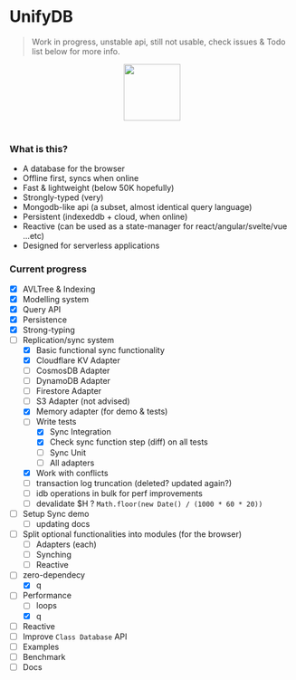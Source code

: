 # UnifyDB

> Work in progress, unstable api, still not usable, check issues & Todo list below for more info.

<p align="center">
	<img src="https://i.postimg.cc/0yp2LmPJ/exchange-databases.png" width="100">
	<br>
	<br>
</p>


### What is this?
- A database for the browser
- Offline first, syncs when online
- Fast & lightweight (below 50K hopefully)
- Strongly-typed (very)
- Mongodb-like api (a subset, almost identical query language)
- Persistent (indexeddb + cloud, when online)
- Reactive (can be used as a state-manager for react/angular/svelte/vue ...etc)
- Designed for serverless applications

### Current progress
- [x] AVLTree & Indexing
- [x] Modelling system
- [x] Query API
- [x] Persistence
- [x] Strong-typing
- [ ] Replication/sync system
	- [x] Basic functional sync functionality
	- [x] Cloudflare KV Adapter
	- [ ] CosmosDB Adapter
	- [ ] DynamoDB Adapter
	- [ ] Firestore Adapter
	- [ ] S3 Adapter (not advised)
	- [x] Memory adapter (for demo & tests)
	- [ ] Write tests
		- [x] Sync Integration
		- [x] Check sync function step (diff) on all tests
		- [ ] Sync Unit
		- [ ] All adapters
	- [X] Work with conflicts
	- [ ] transaction log truncation (deleted? updated again?)
	- [ ] idb operations in bulk for perf improvements
	- [ ] devalidate $H ? `Math.floor(new Date() / (1000 * 60 * 20))`
- [ ] Setup Sync demo
	- [ ] updating docs
- [ ] Split optional functionalities into modules (for the browser)
	- [ ] Adapters (each)
	- [ ] Synching
	- [ ] Reactive
- [ ] zero-dependecy
	- [x] q
- [ ] Performance
	- [ ] loops
	- [x] q
- [ ] Reactive
- [ ] Improve `Class Database` API
- [ ] Examples
- [ ] Benchmark
- [ ] Docs